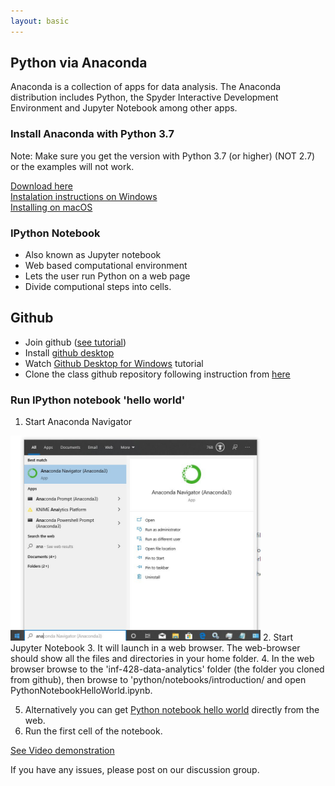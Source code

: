 ```yaml
---
layout: basic
---
```


## Python via Anaconda


Anaconda is a collection of apps for data analysis.  The Anaconda distribution includes Python, the Spyder Interactive Development Environment and Jupyter Notebook among other apps.  


### Install Anaconda with Python 3.7

Note: Make sure you get the version with Python 3.7 (or higher) (NOT 2.7) or the examples will not work. 

[Download here](https://www.anaconda.com/distribution/windows)  
[Instalation instructions on Windows](https://docs.anaconda.com/anaconda/install/windows/)  
[Installing on macOS](https://docs.anaconda.com/anaconda/install/mac-os/)  

### IPython Notebook
* Also known as Jupyter notebook  
* Web based computational environment  
* Lets the user run Python on a web page  
* Divide computional steps into cells.  

## Github

* Join github ([see tutorial](https://product.hubspot.com/blog/git-and-github-tutorial-for-beginners))
* Install [github desktop](https://desktop.github.com/) 
* Watch [Github Desktop for Windows](https://www.youtube.com/watch?v=77W2JSL7-r8) tutorial
* Clone the class github repository following instruction from [here](https://bnorthan.github.io/inf-428-data-analytics-online/Module1/CloneFromGitHub)

### Run IPython notebook 'hello world'

1.  Start Anaconda Navigator  
<img src="anaconda.jpg" width="400">  
2.  Start Jupyter Notebook  
3.  It will launch in a web browser.  The web-browser should show all the files and directories in your home folder.  
4.  In the web browser browse to the 'inf-428-data-analytics' folder (the folder you cloned from github), then browse to 'python/notebooks/introduction/ and open PythonNotebookHelloWorld.ipynb.   

5.  Alternatively you can get [Python notebook hello world](https://github.com/bnorthan/inf-428-data-analytics-online/blob/master/python/notebooks/introduction/PythonNotebookHelloWorld.ipynb)  directly from the web. 
2.  Run the first cell of the notebook.  

[See Video demonstration](https://www.youtube.com/watch?v=EEEZX_0FMEc) 

If you have any issues, please post on our discussion group. 


